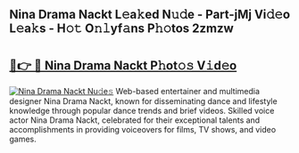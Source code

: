 ## Nina Drama Nackt L𝚎a𝚔ed N𝚞𝚍e - Part-jMj Vi𝚍𝚎o L𝚎a𝚔s - H𝚘𝚝 O𝚗𝚕yf𝚊ns P𝚑𝚘tos 2zmzw

# <h2><a href="http://kfaqus.oniu.top/?m=Nina+Drama+Nackt">🔗👉 🔴 Nina Drama Nackt P𝚑ot𝚘𝚜 V𝚒d𝚎o</a></h2>

[![Nina Drama Nackt Nu𝚍e𝚜](https://i.imgur.com/0qMVB7G.gif)](http://kfaqus.oniu.top/?m=Nina+Drama+Nackt)
Web-based entertainer and multimedia designer Nina Drama Nackt, known for disseminating dance and lifestyle knowledge through popular dance trends and brief videos. Skilled voice actor Nina Drama Nackt, celebrated for their exceptional talents and accomplishments in providing voiceovers for films, TV shows, and video games.  
